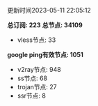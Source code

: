 更新时间2023-05-11 22:05:12

**总订阅: 223**
**总节点: 34109**
- vless节点: 33

**google ping有效节点: 1051**
- v2ray节点: 948
- ss节点: 68
- trojan节点: 27
- ssr节点: 8
